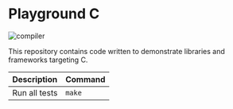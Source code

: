 # Playground C

![compiler]

This repository contains code written to demonstrate libraries and frameworks targeting C.

| Description | Command |
| :--- | :--- |
| Run all tests | `make` |

[compiler]: https://img.shields.io/badge/gcc-9-AB9A7E.svg "GCC 9"
